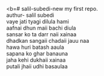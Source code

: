 
<b=# salil-subedi-new
my first repo.
<br>
authur- salil subedi
<br>
vaye jati tyagi dilula hami
<br> 
aafnai dhun maii bachi diula
<br>
sansar ko ta darr naii xainaa
<br>
dhadkan sangaii chadaii jauu naa
<br>
hawa huri batash aaula
<br> 
sapana ko ghar banauna
<br> 
jaha kehi dukhaii xainaa
<br>
putali jhaii udhi basaulaa
